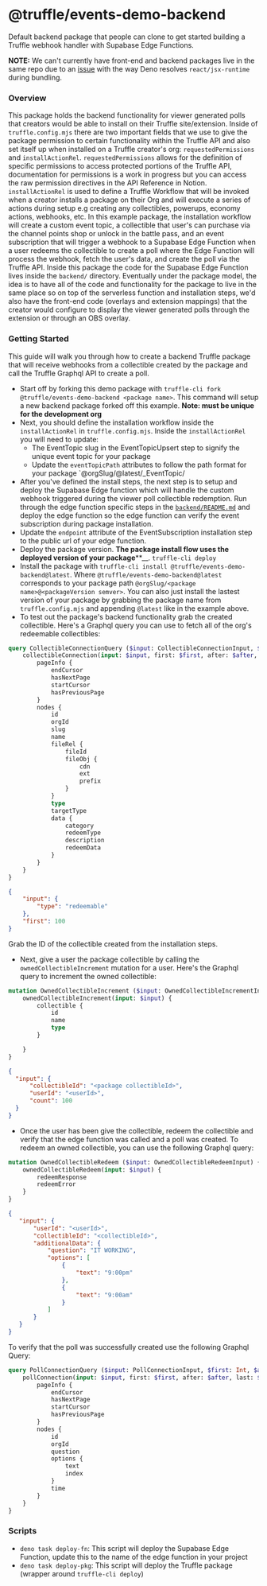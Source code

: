 # @truffle/events-demo-backend

Default backend package that people can clone to get started building a Truffle webhook handler with
Supabase Edge Functions.

**NOTE:** We can't currently have front-end and backend packages live in the same repo
due to an [issue](https://github.com/denoland/deno/issues/13389) with the way Deno resolves `react/jsx-runtime`
during bundling.

### Overview

This package holds the backend functionality for viewer generated polls that creators would be able to install on their Truffle site/extension. Inside of `truffle.config.mjs` there are two important fields that we use to give the package permission to certain functionality within the Truffle API and also set itself up when installed on a Truffle creator's org: `requestedPermissions` and `installActionRel`. `requestedPermissions` allows for the definition of specific permissions to access protected portions of the Truffle API, documentation for permissions is a work in progress but you can access the raw permission directives in the API Reference in Notion. `installActionRel` is used to define a Truffle Workflow that will be invoked when a creator installs a package on their Org and will execute a series of actions during setup e.g creating any collectibles, powerups, economy actions, webhooks, etc. In this example package, the installation workflow will create a custom event topic, a collectible that user's can purchase via the channel points shop or unlock in the battle pass, and an event subscription that will trigger a webhook to a Supabase Edge Function when a user redeems the collectible to create a poll where the Edge Function will process the webhook, fetch the user's data, and create the poll via the Truffle API. Inside this package the code for the Supabase Edge Function lives inside the `backend/` directory. Eventually under the package model, the idea is to have all of the code and functionality for the package to live in the same place so on top of the serverless function and installation steps, we'd also have the front-end code (overlays and extension mappings) that the creator would configure to display the viewer generated polls through the extension or through an OBS overlay.


### Getting Started

This guide will walk you through how to create a backend Truffle package that will receive webhooks from a collectible created by the package and call the Truffle Graphql API to create a poll.

* Start off by forking this demo package with `truffle-cli fork @truffle/events-demo-backend <package name>`. This command will setup a new backend package forked off this example. **Note: <package name> must be unique for the development org**
* Next, you should define the installation workflow inside the `installActionRel` in `truffle.config.mjs`. Inside the `installActionRel` you will need to update:
  * The EventTopic slug in the EventTopicUpsert step to signify the unique event topic for your package
  * Update the `eventTopicPath` attributes to follow the path format for your package `@orgSlug/<packageSlug>@latest/_EventTopic/<eventTopicSlug from previous stem>
* After you've defined the install steps, the next step is to setup and deploy the Supabase Edge function which will handle the custom webhook triggered during the viewer poll collectible redemption. Run through the edge function specific steps in the [`backend/README.md`](./backend/README.md) and deploy the edge function so the edge function can verify the event subscription during package installation.
* Update the `endpoint` attribute of the EventSubscription installation step to the public url of your edge function.
* Deploy the package version. __The package install flow uses the deployed version of your package__**__. `truffle-cli deploy`
* Install the package with `truffle-cli install @truffle/events-demo-backend@latest`. Where `@truffle/events-demo-backend@latest` corresponds to your package path `@orgSlug/<package name>@<packageVersion semver>`. You can also just install the lastest version of your package by grabbing the package name from `truffle.config.mjs` and appending `@latest` like in the example above.
* To test out the package's backend functionality grab the created collectible. Here's a Graphql query you can use to fetch all of the org's redeemable collectibles:
```graphql
query CollectibleConnectionQuery ($input: CollectibleConnectionInput, $first: Int, $after: String, $last: Int, $before: String) {
    collectibleConnection(input: $input, first: $first, after: $after, last: $last, before: $before) {
        pageInfo {
            endCursor
            hasNextPage
            startCursor
            hasPreviousPage
        }
        nodes {
            id
            orgId
            slug
            name
            fileRel {
                fileId
                fileObj {
                    cdn
                    ext
                    prefix
                }
            }
            type
            targetType
            data {
                category
                redeemType
                description
                redeemData
            }
        }
    }
}
```
```json
{
    "input": {
        "type": "redeemable"
    },
    "first": 100
}
```

Grab the ID of the collectible created from the installation steps.

* Next, give a user the package collectible by calling the `ownedCollectibleIncrement` mutation for a user. Here's the Graphql query to increment the owned collectible:
```graphql
mutation OwnedCollectibleIncrement ($input: OwnedCollectibleIncrementInput!) {
    ownedCollectibleIncrement(input: $input) {
        collectible {
            id
            name
            type
        }

    }
}
```
```json
{
  "input": {
      "collectibleId": "<package collectibleId>",
      "userId": "<userId>",
      "count": 100
  }
}
```
* Once the user has been give the collectible, redeem the collectible and verify that the edge function was called and a poll was created. To redeem an owned collectible, you can use the following Graphql query:
```graphql
mutation OwnedCollectibleRedeem ($input: OwnedCollectibleRedeemInput) {
    ownedCollectibleRedeem(input: $input) {
        redeemResponse
        redeemError
    }
}
```
```json
{
   "input": {
       "userId": "<userId>",
       "collectibleId": "<collectibleId>",
       "additionalData": {
           "question": "IT WORKING",
           "options": [
               {
                   "text": "9:00pm"
               },
               {
                   "text": "9:00am"
               }
           ]
       }
   }
}
```
To verify that the poll was successfully created use the following Graphql Query:
```graphql
query PollConnectionQuery ($input: PollConnectionInput, $first: Int, $after: String, $last: Int, $before: String) {
    pollConnection(input: $input, first: $first, after: $after, last: $last, before: $before) {
        pageInfo {
            endCursor
            hasNextPage
            startCursor
            hasPreviousPage
        }
        nodes {
            id
            orgId
            question
            options {
                text
                index
            }
            time
        }
    }
}
```

### Scripts
* `deno task deploy-fn`: This script will deploy the Supabase Edge Function, update this to the name of the edge function in your project
* `deno task deploy-pkg`: This script will deploy the Truffle package (wrapper around `truffle-cli deploy`)